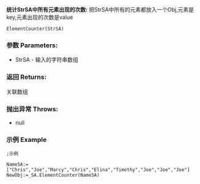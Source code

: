 **统计StrSA中所有元素出现的次数:**
把StrSA中所有的元素都放入一个Obj,元素是key,元素出现的次数是value

```autohotkey
ElementCounter(StrSA)
```

### 参数 Parameters: 

- StrSA - 输入的字符串数组

### 返回 Returns: 
关联数组
### 抛出异常 Throws: 
- null
### 示例 Example
```autohotkey
;示例

NameSA:=["Chris","Joe","Marcy","Chris","Elina","Timothy","Joe","Joe","Joe"]
NewObj:=_SA.ElementCounter(NameSA)
```